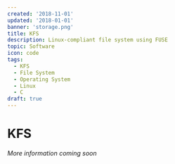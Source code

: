 ```yaml
---
created: '2018-11-01'
updated: '2018-01-01'
banner: 'storage.png'
title: KFS
description: Linux-compliant file system using FUSE
topic: Software
icon: code
tags:
  - KFS
  - File System
  - Operating System
  - Linux
  - C
draft: true
---
```


# KFS

*More information coming soon*